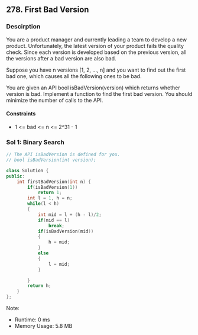 ## 278. First Bad Version

### Descirption 
You are a product manager and currently leading a team to develop a new product. Unfortunately, the latest version of your product fails the quality check. Since each version is developed based on the previous version, all the versions after a bad version are also bad.

Suppose you have n versions [1, 2, ..., n] and you want to find out the first bad one, which causes all the following ones to be bad.

You are given an API bool isBadVersion(version) which returns whether version is bad. Implement a function to find the first bad version. You should minimize the number of calls to the API.

#### Constraints
- 1 <= bad <= n <= 2^31 - 1

### Sol 1: Binary Search

```C++
// The API isBadVersion is defined for you.
// bool isBadVersion(int version);

class Solution {
public:
    int firstBadVersion(int n) {
        if(isBadVersion(1)) 
            return 1;
        int l = 1, h = n;
        while(l < h)
        {
            int mid = l + (h - l)/2;
            if(mid == l)
                break;
            if(isBadVersion(mid))
            {
                h = mid;
            }
            else
            {
                l = mid;
            }

        }
        return h;
    }
};
```
Note:
- Runtime: 0 ms
- Memory Usage: 5.8 MB
